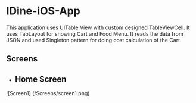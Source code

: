 # IDine-iOS-App
This application uses UITable View with custom designed TableViewCell. It uses TabLayout for showing Cart and Food Menu.
It reads the data from JSON and used Singleton pattern for doing cost calculation of the Cart.

## Screens
* ## Home Screen
![Screen1] 
(/Screens/screen1.png)
